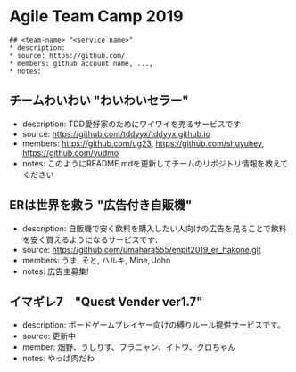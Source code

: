 Agile Team Camp 2019
=====

```
## <team-name> "<service name>"
* description:
* source: https://github.com/
* members: github account name, ...,
* notes:
```
## チームわいわい "わいわいセラー"
* description: TDD愛好家のためにワイワイを売るサービスです
* source: https://github.com/tddyyx/tddyyx.github.io
* members: https://github.com/ug23, https://github.com/shuyuhey, https://github.com/yudmo
* notes: このようにREADME.mdを更新してチームのリポジトリ情報を教えてください

## ERは世界を救う "広告付き自販機"
* description: 自販機で安く飲料を購入したい人向けの広告を見ることで飲料を安く買えるようになるサービスです．
* source: https://github.com/umahara555/enpit2019_er_hakone.git
* members: うま, そと, ハルキ, Mine, John
* notes: 広告主募集!
## イマギレ7　"Quest Vender ver1.7"
* description: ボードゲームプレイヤー向けの縛りルール提供サービスです。
* source: 更新中
* member: 畑野、うしりす、フラニャン、イトウ、クロちゃん
* notes: やっぱ肉だわ
